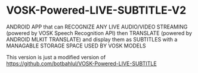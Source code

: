 # VOSK-Powered-LIVE-SUBTITLE-V2
ANDROID APP that can RECOGNIZE ANY LIVE AUDIO/VIDEO STREAMING (powered by VOSK Speech Recognition API) then TRANSLATE (powered by ANDROID MLKIT TRANSLATE) and display them as SUBTITLES with a MANAGABLE STORAGE SPACE USED BY VOSK MODELS

This version is just a modified version of https://github.com/botbahlul/VOSK-Powered-LIVE-SUBTITLE
